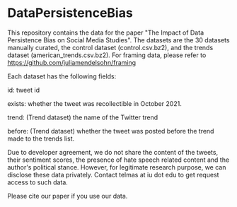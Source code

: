 # DataPersistenceBias
This repository contains the data for the paper "The Impact of Data Persistence Bias on Social Media Studies". The datasets are the 30 datasets manually curated, the control dataset (control.csv.bz2), and the trends dataset (american_trends.csv.bz2). For framing data, please refer to https://github.com/juliamendelsohn/framing

Each dataset has the following fields:

id: tweet id

exists: whether the tweet was recollectible in October 2021. 

trend: (Trend dataset) the name of the Twitter trend

before: (Trend dataset) whether the tweet was posted before the trend made to the trends list.

Due to developer agreement, we do not share the content of the tweets, their sentiment scores, the presence of hate speech related content and the author's political stance. However, for legitimate research purpose, we can disclose these data privately. Contact telmas at iu dot edu to get request access to such data. 

Please cite our paper if you use our data.

